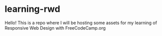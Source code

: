 # learning-rwd

Hello! This is a repo where I will be hosting some assets for my learning of Responsive Web Design with FreeCodeCamp.org
